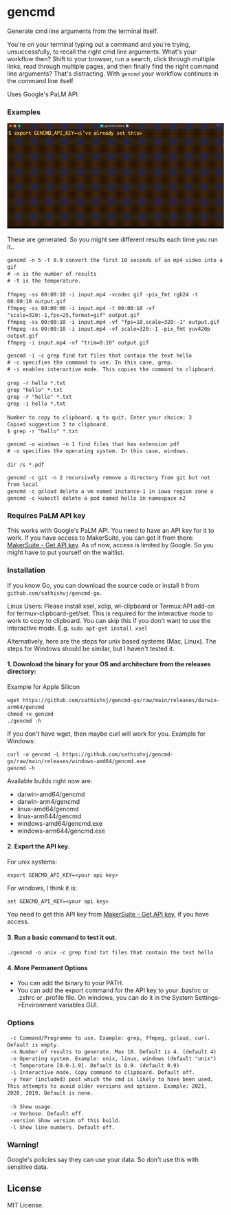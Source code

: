 # gencmd
Generate cmd line arguments from the terminal itself. 

You're on your terminal typing out a command and you're trying, unsuccessfully, to recall the right cmd line arguments. What's your workflow then? Shift to your browser, run a search, click through multiple links, read through multiple pages, and then finally find the right command line arguments? That's distracting. With `gencmd` your workflow continues in the command line itself.

Uses Google's PaLM API. 

### Examples

![](images/gencmd-demo.gif)

These are generated. So you might see different results each time you run it..
```	
gencmd -n 5 -t 0.9 convert the first 10 seconds of an mp4 video into a gif
# -n is the number of results
# -t is the temperature.

ffmpeg -ss 00:00:10 -i input.mp4 -vcodec gif -pix_fmt rgb24 -t 00:00:10 output.gif
ffmpeg -ss 00:00:00 -i input.mp4 -t 00:00:10 -vf "scale=320:-1,fps=25,format=gif" output.gif
ffmpeg -ss 00:00:10 -i input.mp4 -vf "fps=10,scale=320:-1" output.gif
ffmpeg -ss 00:00:10 -i input.mp4 -vf scale=320:-1 -pix_fmt yuv420p output.gif
ffmpeg -i input.mp4 -vf "trim=0:10" output.gif
```

```
gencmd -i -c grep find txt files that contain the text hello
# -c specifies the command to use. In this case, grep.
# -i enables interactive mode. This copies the command to clipboard.

grep -r hello *.txt
grep "hello" *.txt
grep -r "hello" *.txt
grep -i hello *.txt

Number to copy to clipboard. q to quit. Enter your choice: 3
Copied suggestion 3 to clipboard.
$ grep -r "hello" *.txt
```

```
gencmd -o windows -n 1 find files that has extension pdf
# -o specifies the operating system. In this case, windows.

dir /s *.pdf
```

```
gencmd -c git -n 2 recursively remove a directory from git but not from local
gencmd -c gcloud delete a vm named instance-1 in iowa region zone a
gencmd -c kubectl delete a pod named hello in namespace n2
```

### Requires PaLM API key
This works with Google's PaLM API. You need to have an API key for it to work. 
If you have access to MakerSuite, you can get it from there: [MakerSuite - Get API key](https://makersuite.google.com/app/apikey). 
As of now, access is limited by Google. So you might have to put yourself on the waitlist.

### Installation
If you know Go, you can download the source code or install it from `github.com/sathishvj/gencmd-go`.

Linux Users: Please install xsel, xclip, wl-clipboard or Termux:API add-on for termux-clipboard-get/set. This is required for the interactive mode to work to copy to clipboard. You can skip this if you don't want to use the interactive mode.
E.g. `sudo apt-get install xsel`

Alternatively, here are the steps for unix based systems (Mac, Linux). The steps for Windows should be similar, but I haven't tested it.

#### 1. Download the binary for your OS and architecture from the releases directory: 

Example for Apple Silicon
```
wget https://github.com/sathishvj/gencmd-go/raw/main/releases/darwin-arm64/gencmd 
chmod +x gencmd 
./gencmd -h
```

If you don't have wget, then maybe curl will work for you. Example for Windows:
```
curl -o gencmd -L https://github.com/sathishvj/gencmd-go/raw/main/releases/windows-amd64/gencmd.exe
gencmd -h
```

Available builds right now are:
 - darwin-amd64/gencmd
 - darwin-arm4/gencmd
 - linux-amd64/gencmd
 - linux-arm644/gencmd
 - windows-amd64/gencmd.exe
 - windows-arm644/gencmd.exe

#### 2. Export the API key.
For unix systems:
```
export GENCMD_API_KEY=<your api key>
```

For windows, I think it is:
```
set GENCMD_API_KEY=<your api key>
```
You need to get this API key from [MakerSuite - Get API key](https://makersuite.google.com/app/apikey), if you have access.

#### 3. Run a basic command to test it out.
```
./gencmd -o unix -c grep find txt files that contain the text hello
```

#### 4. More Permanent Options
 - You can add the binary to your PATH.
 - You can add the export command for the API key to your .bashrc or .zshrc or .profile file. On windows, you can do it in the System Settings->Environment variables GUI.

### Options
```
 -c Command/Programme to use. Example: grep, ffmpeg, gcloud, curl. Default is empty.
 -n Number of results to generate. Max 10. Default is 4. (default 4)
 -o Operating system. Example: unix, linux, windows (default "unix")
 -t Temperature [0.0-1.0]. Default is 0.9. (default 0.9)
 -i Interactive mode. Copy command to clipboard. Default off.
 -y Year (included) post which the cmd is likely to have been used. This attempts to avoid older versions and options. Example: 2021, 2020, 2019. Default is none.
 
 -h	Show usage.
 -v	Verbose. Default off.
 -version Show version of this build.
 -l	Show line numbers. Default off.
```

### Warning!
Google's policies say they can use your data. So don't use this with sensitive data.

## License
MIT License.
